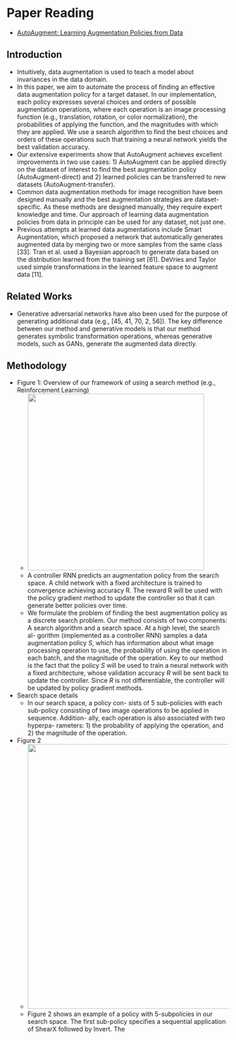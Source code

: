 # Paper Reading
- [AutoAugment: Learning Augmentation Policies from Data](https://arxiv.org/pdf/1805.09501.pdf)
## Introduction
- Intuitively, data augmentation is used to teach a model about invariances in the data domain.
- In this paper, we aim to automate the process of finding an effective data augmentation policy for a target dataset. In our implementation, each policy expresses several choices and orders of possible augmentation operations, where each operation is an image processing function (e.g., translation, rotation, or color normalization), the probabilities of applying the function, and the magnitudes with which they are applied. We use a search algorithm to find the best choices and orders of these operations such that training a neural network yields the best validation accuracy.
- Our extensive experiments show that AutoAugment achieves excellent improvements in two use cases: 1) AutoAugment can be applied directly on the dataset of interest to find the best augmentation policy (AutoAugment-direct) and 2) learned policies can be transferred to new datasets (AutoAugment-transfer).
- Common data augmentation methods for image recognition have been designed manually and the best augmentation strategies are dataset-specific. As these methods are designed manually, they require expert knowledge and time. Our approach of learning data augmentation policies from data in principle can be used for any dataset, not just one.
- Previous attempts at learned data augmentations include Smart Augmentation, which proposed a network that automatically generates augmented data by merging two or more samples from the same class [33]. Tran et al. used a Bayesian approach to generate data based on the distribution learned from the training set [61]. DeVries and Taylor used simple transformations in the learned feature space to augment data [11].
## Related Works
- Generative adversarial networks have also been used for the purpose of generating additional data (e.g., [45, 41, 70, 2, 56]). The key difference between our method and generative models is that our method generates symbolic transformation operations, whereas generative models, such as GANs, generate the augmented data directly.
## Methodology
- Figure 1: Overview of our framework of using a search method (e.g., Reinforcement Learning)
    - <img src="https://user-images.githubusercontent.com/67457712/233758028-9aa00d5f-bf90-412f-8a7e-fd69af013f74.png" width="400">
    - A controller RNN predicts an augmentation policy from the search space. A child network with a fixed architecture is trained to convergence achieving accuracy R. The reward R will be used with the policy gradient method to update the controller so that it can generate better policies over time.
    - We formulate the problem of finding the best augmentation policy as a discrete search problem. Our method consists of two components: A search algorithm and a search space. At a high level, the search al- gorithm (implemented as a controller RNN) samples a data augmentation policy $S$, which has information about what image processing operation to use, the probability of using the operation in each batch, and the magnitude of the operation. Key to our method is the fact that the policy $S$ will be used to train a neural network with a fixed architecture, whose validation accuracy $R$ will be sent back to update the controller. Since $R$ is not differentiable, the controller will be updated by policy gradient methods.
- Search space details
    - In our search space, a policy con- sists of 5 sub-policies with each sub-policy consisting of two image operations to be applied in sequence. Addition- ally, each operation is also associated with two hyperpa- rameters: 1) the probability of applying the operation, and 2) the magnitude of the operation.
- Figure 2
    - <img src="https://user-images.githubusercontent.com/67457712/233758105-43910a7c-fc56-46ff-a480-58fad9f673b9.png" width="600">
    - Figure 2 shows an example of a policy with 5-subpolicies in our search space. The first sub-policy specifies a sequential application of ShearX followed by Invert. The